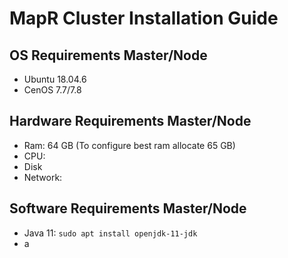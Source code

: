 # MapR Cluster Installation Guide

## OS Requirements Master/Node

- Ubuntu 18.04.6
- CenOS 7.7/7.8

## Hardware Requirements Master/Node

- Ram: 64 GB (To configure best ram allocate 65 GB)
- CPU:
- Disk
- Network:

## Software Requirements Master/Node

- Java 11: `sudo apt install openjdk-11-jdk`
- a

